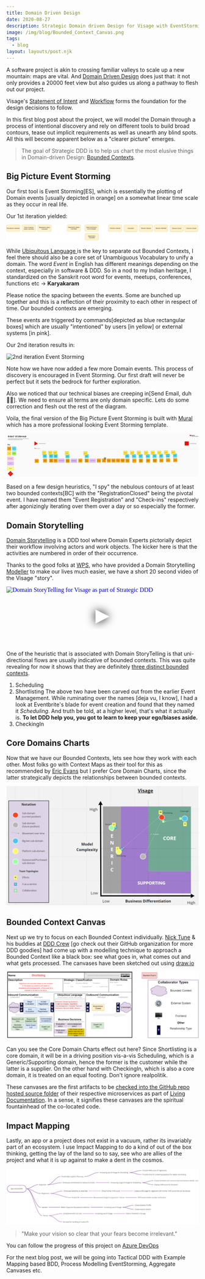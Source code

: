 ```yaml
---
title: Domain Driven Design
date: 2020-08-27
description: Strategic Domain driven Design for Visage with EventStorming, Domain Storytelling, Core Charts, Bounded Context Canvas.
image: /img/blog/Bounded_Context_Canvas.png
tags:
  - blog
layout: layouts/post.njk
---
```

A software project is akin to crossing familiar valleys to scale up a new mountain: maps are vital. And [Domain Driven Design](https://en.wikipedia.org/wiki/Domain-driven_design) does just that: it not only provides a 20000 feet view but also guides us along a pathway to flesh out our project.

Visage's [Statement of Intent](https://github.com/HackerspaceMumbai/Visage/wiki/1-Statement-Of-Intent) and [Workflow](https://github.com/HackerspaceMumbai/Visage/wiki/2-Essential-Workflow) forms the foundation for the design decisions to follow.

In this first blog post about the project, we will model the Domain through a process of intentional discovery and rely on different tools to build broad contours, tease out implicit requirements as well as unearth any blind spots. All this will become apparent below as a "clearer picture" emerges.

> The goal of Strategic DDD is to help us chart the most elusive things in Domain-driven Design: [Bounded Contexts](https://www.infoq.com/news/2019/06/bounded-context-eric-evans/).

## Big Picture Event Storming

Our first tool is Event Storming[ES], which is essentially the plotting of Domain events [usually depicted in orange] on a somewhat linear time scale as they occur in real life.

Our 1st iteration yielded:

![1st iteration Event Storming](/img/blog/Event_Storming_I1.jpg)

While [Ubiquitous Language  ](https://martinfowler.com/bliki/UbiquitousLanguage.html) is the key to separate out Bounded Contexts, I feel there should also be a core set of Unambiguous Vocabulary to unify a domain. The word _Event_ in English has different meanings depending on the context, especially in software & DDD. So in a nod to my Indian heritage, I standardized on the Sanskrit root word for events, meetups, conferences, functions etc -> **Karyakaram**

Please notice the spacing between the events. Some are bunched up together and this is a reflection of their proximity to each other in respect of time. Our bounded contexts are emerging.

These events are triggered by commands[depicted as blue rectangular boxes] which are usually "intentioned" by users [in yellow] or external systems [in pink].

Our 2nd iteration results in:

![2nd iteration Event Storming](https://res.cloudinary.com/mumbai-hackerspace/image/upload/q_auto,f_auto/v1599142822/Visage/Design-ES-2nd.jpg)

Note how we have now added a few more Domain events. This process of discovery is encouraged in Event Storming. Our first draft will never be perfect but it sets the bedrock for further exploration.

Also we noticed that our technical biases are creeping in[Send Email, duh🤦‍♂️]. We need to ensure all terms are only domain specific. Lets do some correction and flesh out the rest of the diagram.

Voila, the final version of the Big Picture Event Storming is built with [Mural](https://app.mural.co/invitation/mural/hm2422/1595976908405?sender=augcor3018&key=22e68a54-6b14-413d-a37c-b6278ccacfb7) which has a more professional looking Event Storming template.

![Big Picture Event Storming](/img/blog/Big_Picture_Event_Storming.png)

Based on a few design heuristics, "I spy" the nebulous contours of at least two bounded contexts[BC] with the "RegistrationClosed" being the pivotal event. I have named them "Event Registration" and "Check-ins" respectively after agonizingly iterating over them over a day or so especially the former.

## Domain Storytelling

[Domain Storytelling](https://domainstorytelling.org/) is a DDD tool where Domain Experts pictorially depict their workflow involving actors and work objects. The kicker here is that the activities are numbered in order of their occurrence.

Thanks to the good folks at [WPS](https://github.com/WPS), who have provided a Domain Storytelling [Modeller](https://www.wps.de/modeler/) to make our lives much easier, we have a short 20 second video of the Visage "story".

<iframe loading="lazy" name="DomainStoryTelling" width="100%" height="auto" src="https://www.youtube.com/embed/5vXRYps9_n8" srcdoc="<style>*{padding:0;margin:0;overflow:hidden}html,body{height:100%}img,span{position:absolute;width:100%;top:0;bottom:0;margin:auto}span{height:1.5em;text-align:center;font:48px/1.5 sans-serif;color:white;text-shadow:0 0 0.5em black}</style><a href=https://www.youtube.com/embed/5vXRYps9_n8?autoplay=1><img src=https://img.youtube.com/vi/5vXRYps9_n8/hqdefault.jpg alt='Domain StoryTelling for Visage as part of Strategic DDD'><span>▶</span></a>" frameborder="0" allow="accelerometer; autoplay; encrypted-media; gyroscope; picture-in-picture" allowfullscreen title="Domain StoryTelling for Visage as part of Strategic DDD"></iframe>

One of the heuristic that is associated with Domain StoryTelling is that uni-directional flows are usually indicative of bounded contexts. This was quite revealing for now it shows that they are definitely [three distinct bounded contexts](https://docs.microsoft.com/azure/architecture/microservices/model/domain-analysis?WT.mc_id=OSS-MVP-5003041).

1. Scheduling
2. Shortlisting
   The above two have been carved out from the earlier Event Management. While ruminating over the names [deja vu, I know], I had a look at Eventbrite's blade for event creation and found that they named it _Scheduling_. And truth be told, at a higher level, that's what it actually is. **To let DDD help you, you got to learn to keep your ego/biases aside.**
3. CheckingIn

## Core Domains Charts

Now that we have our Bounded Contexts, lets see how they work with each other. Most folks go with Context Maps as their tool for this as recommended by [Eric Evans](https://dddcommunity.org/book/evans_2003/) but I prefer Core Domain Charts, since the latter strategically depicts the relationships between bounded contexts.

![Core Domain Charts](/img/blog/Visage_Core_Domain_Charts.png)

## Bounded Context Canvas

Next up we try to focus on each Bounded Context individually. [Nick Tune](https://medium.com/@ntcoding) & his buddies at [DDD Crew](https://github.com/ddd-crew) [go check out their GitHub organization for more DDD goodies] had come up with a modelling technique to approach a Bounded Context like a black box: see what goes in, what comes out and what gets processed. The canvases have been sketched out using [draw.io](https://drawio-app.com/)

![Shortlisting Bounded Context Canvas](/img/blog/Bounded_Context_Canvas.png)

Can you see the Core Domain Charts effect out here? Since Shortlisting is a core domain, it will be in a driving position vis-a-vis Scheduling, which is a Generic/Supporting domain, hence the former is the customer while the latter is a supplier. On the other hand with CheckingIn, which is also a core domain, it is treated on an equal footing. Don't ignore realpolitik.

These canvases are the first artifacts to be [checked into the GitHub repo hosted source folder](https://github.com/HackerspaceMumbai/Visage/commit/6768e24bc865e2b12109198ebe0421ba93991b2b) of their respective microservices as part of [Living Documentation](https://leanpub.com/livingdocumentation). In a sense, it signifies these canvases are the spiritual fountainhead of the co-located code.

## Impact Mapping

Lastly, an app or a project does not exist in a vacuum, rather its invariably part of an ecosystem. I use Impact Mapping to do a kind of out of the box thinking, getting the lay of the land so to say, see who are allies of the project and what it is up against to make a dent in the cosmos.

![Impact Mapping](/img/blog/Impact_Mapping.png)

> "Make your vision so clear that your fears become irrelevant."

You can follow the progress of this project on [Azure DevOps](https://bit.ly/2YHTZgq)

For the next blog post, we will be going into Tactical DDD with Example Mapping based BDD, Process Modelling EventStorming, Aggregate Canvases etc.
